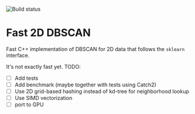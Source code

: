 ![Build status](https://github.com/ahans/dbscan/actions/workflows/main.yml/badge.svg?branch=main)

# Fast 2D DBSCAN

Fast C++ implementation of DBSCAN for 2D data that follows the `sklearn` interface.

It's not exactly fast yet. TODO:

- [ ] Add tests
- [ ] Add benchmark (maybe together with tests using Catch2)
- [ ] Use 2D grid-based hashing instead of kd-tree for neighborhood lookup
- [ ] Use SIMD vectorization
- [ ] port to GPU
